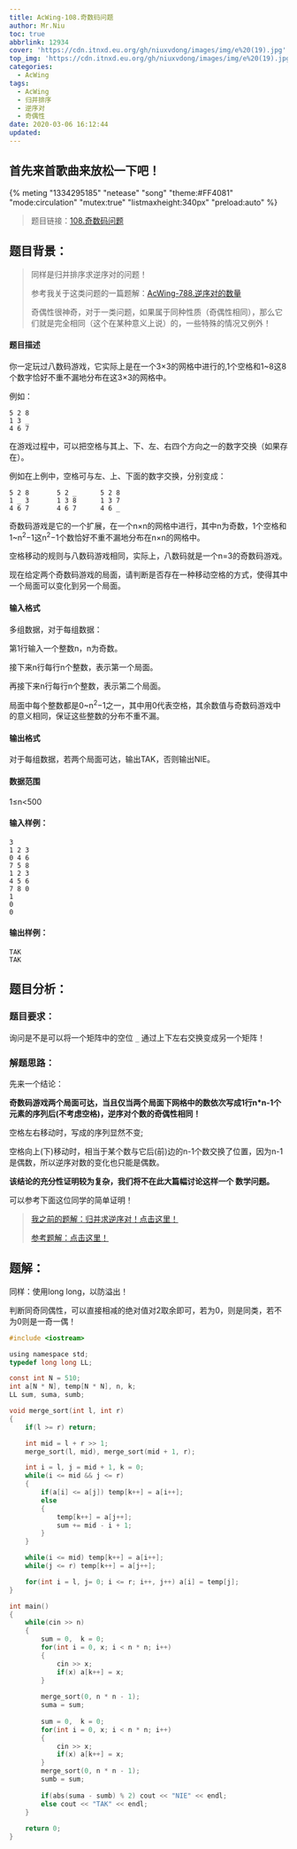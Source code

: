 ```yaml
---
title: AcWing-108.奇数码问题
author: Mr.Niu
toc: true
abbrlink: 12934
cover: 'https://cdn.itnxd.eu.org/gh/niuxvdong/images/img/e%20(19).jpg'
top_img: 'https://cdn.itnxd.eu.org/gh/niuxvdong/images/img/e%20(19).jpg'
categories:
  - AcWing
tags:
  - AcWing
  - 归并排序
  - 逆序对
  - 奇偶性
date: 2020-03-06 16:12:44
updated:
---
```






## 首先来首歌曲来放松一下吧！

{% meting "1334295185" "netease" "song" "theme:#FF4081" "mode:circulation" "mutex:true" "listmaxheight:340px" "preload:auto"  %}



> 题目链接：[108.奇数码问题](https://www.acwing.com/problem/content/110/)



## 题目背景：



> 同样是归并排序求逆序对的问题！
>
> 参考我关于这类问题的一篇题解：[AcWing-788.逆序对的数量](https://itnxd.eu.org/posts/25834.html)
>
> 奇偶性很神奇，对于一类问题，如果属于同种性质（奇偶性相同），那么它们就是完全相同（这个在某种意义上说）的，一些特殊的情况又例外！

#### 题目描述



你一定玩过八数码游戏，它实际上是在一个3×3的网格中进行的,1个空格和1~8这8个数字恰好不重不漏地分布在这3×3的网格中。

例如：

```
5 2 8
1 3 _
4 6 7
```

在游戏过程中，可以把空格与其上、下、左、右四个方向之一的数字交换（如果存在）。

例如在上例中，空格可与左、上、下面的数字交换，分别变成：

```
5 2 8       5 2 _      5 2 8
1 _ 3       1 3 8      1 3 7
4 6 7       4 6 7      4 6 _
```

奇数码游戏是它的一个扩展，在一个n×n的网格中进行，其中n为奇数，1个空格和1~n<sup>2</sup>−1这n<sup>2</sup>−1个数恰好不重不漏地分布在n×n的网格中。

空格移动的规则与八数码游戏相同，实际上，八数码就是一个n=3的奇数码游戏。

现在给定两个奇数码游戏的局面，请判断是否存在一种移动空格的方式，使得其中一个局面可以变化到另一个局面。

#### 输入格式

多组数据，对于每组数据：

第1行输入一个整数n，n为奇数。

接下来n行每行n个整数，表示第一个局面。

再接下来n行每行n个整数，表示第二个局面。

局面中每个整数都是0~n<sup>2</sup>−1之一，其中用0代表空格，其余数值与奇数码游戏中的意义相同，保证这些整数的分布不重不漏。

#### 输出格式

对于每组数据，若两个局面可达，输出TAK，否则输出NIE。

#### 数据范围

1≤n<500

#### 输入样例：

```
3
1 2 3
0 4 6
7 5 8
1 2 3
4 5 6
7 8 0
1
0
0
```

#### 输出样例：

```
TAK
TAK
```



## 题目分析：

### 题目要求：



询问是不是可以将一个矩阵中的空位 `_` 通过上下左右交换变成另一个矩阵！

### 解题思路：



先来一个结论：

**奇数码游戏两个局面可达，当且仅当两个局面下网格中的数依次写成1行n*n-1个元素的序列后(不考虑空格)，逆序对个数的奇偶性相同！**

空格左右移动时，写成的序列显然不变;

空格向上(下)移动时，相当于某个数与它后(前)边的n-1个数交换了位置，因为n-1是偶数，所以逆序对数的变化也只能是偶数。

**该结论的充分性证明较为复杂，我们将不在此大篇幅讨论这样一个 数学问题。**



可以参考下面这位同学的简单证明！



> [我之前的题解：归并求逆序对！点击这里！](https://itnxd.eu.org/posts/25834.html)
>
> [参考题解：点击这里！](https://www.acwing.com/solution/AcWing/content/1294/)



## 题解：



同样：使用long long，以防溢出！



判断同奇同偶性，可以直接相减的绝对值对2取余即可，若为0，则是同类，若不为0则是一奇一偶！



```c
#include <iostream>

using namespace std;
typedef long long LL;

const int N = 510;
int a[N * N], temp[N * N], n, k;
LL sum, suma, sumb;

void merge_sort(int l, int r)
{
    if(l >= r) return;

    int mid = l + r >> 1;
    merge_sort(l, mid), merge_sort(mid + 1, r);

    int i = l, j = mid + 1, k = 0;
    while(i <= mid && j <= r)
    {
        if(a[i] <= a[j]) temp[k++] = a[i++];
        else
        {
            temp[k++] = a[j++];
            sum += mid - i + 1;
        }
    }

    while(i <= mid) temp[k++] = a[i++];
    while(j <= r) temp[k++] = a[j++];

    for(int i = l, j= 0; i <= r; i++, j++) a[i] = temp[j];
}

int main()
{
    while(cin >> n)
    {
        sum = 0,  k = 0;
        for(int i = 0, x; i < n * n; i++)
        {
            cin >> x;
            if(x) a[k++] = x;
        }
            
        merge_sort(0, n * n - 1);
        suma = sum;
        
        sum = 0,  k = 0;
        for(int i = 0, x; i < n * n; i++)
        {
            cin >> x;
            if(x) a[k++] = x;
        }
        merge_sort(0, n * n - 1);
        sumb = sum;
        
        if(abs(suma - sumb) % 2) cout << "NIE" << endl;
        else cout << "TAK" << endl;
    }
    
    return 0;
}
```

